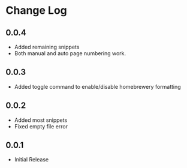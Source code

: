 # Change Log
## 0.0.4
- Added remaining snippets
- Both manual and auto page numbering work.

## 0.0.3
- Added toggle command to enable/disable homebrewery formatting

## 0.0.2
- Added most snippets
- Fixed empty file error

## 0.0.1
- Initial Release